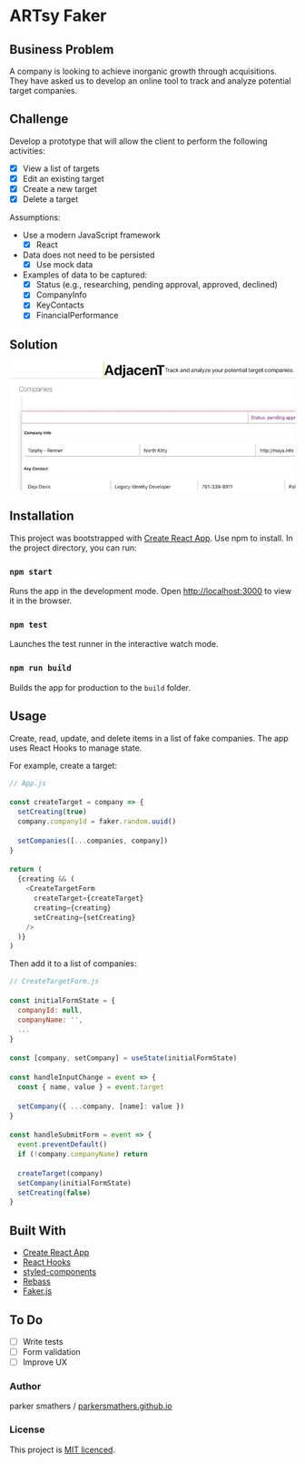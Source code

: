 # ARTsy Faker

## Business Problem

A company is looking to achieve inorganic growth through acquisitions. They have asked us to develop an online tool to track and analyze potential target companies.

## Challenge

Develop a prototype that will allow the client to perform the following activities:

- [x] View a list of targets
- [x] Edit an existing target
- [x] Create a new target
- [x] Delete a target

Assumptions:

- Use a modern JavaScript framework
  - [x] React
- Data does not need to be persisted
  - [x] Use mock data
- Examples of data to be captured:
  - [x] Status (e.g., researching, pending approval, approved, declined)
  - [x] CompanyInfo
  - [x] KeyContacts
  - [x] FinancialPerformance

## Solution

![screenshot](./screenshot.jpg)

## Installation

This project was bootstrapped with [Create React App](https://github.com/facebook/create-react-app). Use npm to install. In the project directory, you can run:

### `npm start`

Runs the app in the development mode.
Open [http://localhost:3000](http://localhost:3000) to view it in the browser.

### `npm test`

Launches the test runner in the interactive watch mode.

### `npm run build`

Builds the app for production to the `build` folder.

## Usage

Create, read, update, and delete items in a list of fake companies. The app uses React Hooks to manage state.

For example, create a target:

```javascript
// App.js

const createTarget = company => {
  setCreating(true)
  company.companyId = faker.random.uuid()

  setCompanies([...companies, company])
}

return (
  {creating && (
    <CreateTargetForm
      createTarget={createTarget}
      creating={creating}
      setCreating={setCreating}
    />
  )}
)
```

Then add it to a list of companies:

```javascript
// CreateTargetForm.js

const initialFormState = {
  companyId: null,
  companyName: '',
  ...
}

const [company, setCompany] = useState(initialFormState)

const handleInputChange = event => {
  const { name, value } = event.target

  setCompany({ ...company, [name]: value })
}

const handleSubmitForm = event => {
  event.preventDefault()
  if (!company.companyName) return

  createTarget(company)
  setCompany(initialFormState)
  setCreating(false)
}
```

## Built With

- [Create React App](https://facebook.github.io/create-react-app/)
- [React Hooks](https://reactjs.org/docs/hooks-intro.html)
- [styled-components](https://www.styled-components.com/)
- [Rebass](https://rebassjs.org/)
- [Faker.js](https://github.com/marak/Faker.js/)

## To Do

- [ ] Write tests
- [ ] Form validation
- [ ] Improve UX

### Author

parker smathers / [parkersmathers.github.io](https://parkersmathers.github.io/)

### License

This project is [MIT licenced](https://github.com/parkersmathers/adjacent-app/blob/master/LICENSE).
